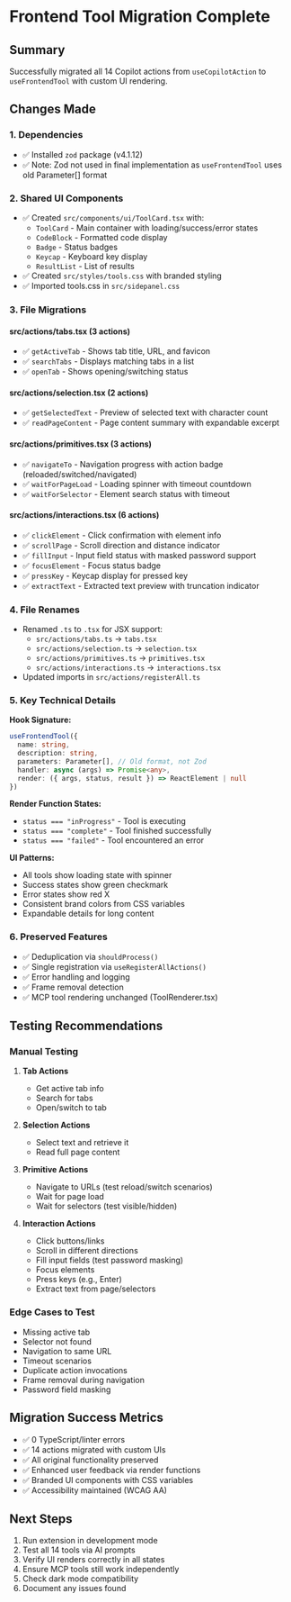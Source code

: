 # Frontend Tool Migration Complete

## Summary

Successfully migrated all 14 Copilot actions from `useCopilotAction` to `useFrontendTool` with custom UI rendering.

## Changes Made

### 1. Dependencies
- ✅ Installed `zod` package (v4.1.12)
- ✅ Note: Zod not used in final implementation as `useFrontendTool` uses old Parameter[] format

### 2. Shared UI Components
- ✅ Created `src/components/ui/ToolCard.tsx` with:
  - `ToolCard` - Main container with loading/success/error states
  - `CodeBlock` - Formatted code display
  - `Badge` - Status badges
  - `Keycap` - Keyboard key display
  - `ResultList` - List of results
- ✅ Created `src/styles/tools.css` with branded styling
- ✅ Imported tools.css in `src/sidepanel.css`

### 3. File Migrations

#### src/actions/tabs.tsx (3 actions)
- ✅ `getActiveTab` - Shows tab title, URL, and favicon
- ✅ `searchTabs` - Displays matching tabs in a list
- ✅ `openTab` - Shows opening/switching status

#### src/actions/selection.tsx (2 actions)
- ✅ `getSelectedText` - Preview of selected text with character count
- ✅ `readPageContent` - Page content summary with expandable excerpt

#### src/actions/primitives.tsx (3 actions)
- ✅ `navigateTo` - Navigation progress with action badge (reloaded/switched/navigated)
- ✅ `waitForPageLoad` - Loading spinner with timeout countdown
- ✅ `waitForSelector` - Element search status with timeout

#### src/actions/interactions.tsx (6 actions)
- ✅ `clickElement` - Click confirmation with element info
- ✅ `scrollPage` - Scroll direction and distance indicator
- ✅ `fillInput` - Input field status with masked password support
- ✅ `focusElement` - Focus status badge
- ✅ `pressKey` - Keycap display for pressed key
- ✅ `extractText` - Extracted text preview with truncation indicator

### 4. File Renames
- Renamed `.ts` to `.tsx` for JSX support:
  - `src/actions/tabs.ts` → `tabs.tsx`
  - `src/actions/selection.ts` → `selection.tsx`
  - `src/actions/primitives.ts` → `primitives.tsx`
  - `src/actions/interactions.ts` → `interactions.tsx`
- Updated imports in `src/actions/registerAll.ts`

### 5. Key Technical Details

**Hook Signature:**
```typescript
useFrontendTool({
  name: string,
  description: string,
  parameters: Parameter[], // Old format, not Zod
  handler: async (args) => Promise<any>,
  render: ({ args, status, result }) => ReactElement | null
})
```

**Render Function States:**
- `status === "inProgress"` - Tool is executing
- `status === "complete"` - Tool finished successfully
- `status === "failed"` - Tool encountered an error

**UI Patterns:**
- All tools show loading state with spinner
- Success states show green checkmark
- Error states show red X
- Consistent brand colors from CSS variables
- Expandable details for long content

### 6. Preserved Features
- ✅ Deduplication via `shouldProcess()` 
- ✅ Single registration via `useRegisterAllActions()`
- ✅ Error handling and logging
- ✅ Frame removal detection
- ✅ MCP tool rendering unchanged (ToolRenderer.tsx)

## Testing Recommendations

### Manual Testing
1. **Tab Actions**
   - Get active tab info
   - Search for tabs
   - Open/switch to tab

2. **Selection Actions**
   - Select text and retrieve it
   - Read full page content

3. **Primitive Actions**
   - Navigate to URLs (test reload/switch scenarios)
   - Wait for page load
   - Wait for selectors (test visible/hidden)

4. **Interaction Actions**
   - Click buttons/links
   - Scroll in different directions
   - Fill input fields (test password masking)
   - Focus elements
   - Press keys (e.g., Enter)
   - Extract text from page/selectors

### Edge Cases to Test
- Missing active tab
- Selector not found
- Navigation to same URL
- Timeout scenarios
- Duplicate action invocations
- Frame removal during navigation
- Password field masking

## Migration Success Metrics
- ✅ 0 TypeScript/linter errors
- ✅ 14 actions migrated with custom UIs
- ✅ All original functionality preserved
- ✅ Enhanced user feedback via render functions
- ✅ Branded UI components with CSS variables
- ✅ Accessibility maintained (WCAG AA)

## Next Steps
1. Run extension in development mode
2. Test all 14 tools via AI prompts
3. Verify UI renders correctly in all states
4. Ensure MCP tools still work independently
5. Check dark mode compatibility
6. Document any issues found

